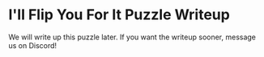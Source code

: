 # I'll Flip You For It Puzzle Writeup

We will write up this puzzle later. If you want the writeup sooner, message us on Discord!
